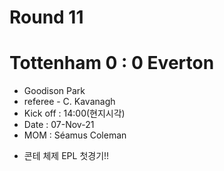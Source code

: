 # Round 11
# Tottenham 0 : 0 Everton
- Goodison Park
- referee - C. Kavanagh
- Kick off : 14:00(현지시각)
- Date : 07-Nov-21
- MOM : Séamus Coleman

* 콘테 체제 EPL 첫경기!!
